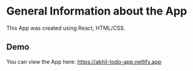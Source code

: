 # General Information about the App

This App was created using React, HTML/CSS.

## Demo

You can view the App here:
https://akhil-todo-app.netlify.app
